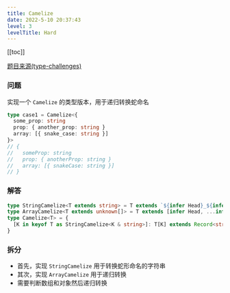 ```yaml
---
title: Camelize 
date: 2022-5-10 20:37:43
level: 3
levelTitle: Hard
---
```


[[toc]]

[题目来源(type-challenges)](https://github.com/type-challenges/type-challenges/blob/main/questions/01383-hard-camelize/README.md)

### 问题

实现一个 `Camelize` 的类型版本，用于递归转换蛇命名

```typescript
type case1 = Camelize<{
  some_prop: string
  prop: { another_prop: string }
  array: [{ snake_case: string }]
}>
// {
//   someProp: string
//   prop: { anotherProp: string }
//   array: [{ snakeCase: string }]
// }
```

### 解答

```typescript
type StringCamelize<T extends string> = T extends `${infer Head}_${infer Tail}` ? `${Head}${Capitalize<StringCamelize<Tail>>}` : T;
type ArrayCamelize<T extends unknown[]> = T extends [infer Head, ...infer Tail] ? [Camelize<Head>, ...ArrayCamelize<Tail>] : [];
type Camelize<T> = {
  [K in keyof T as StringCamelize<K & string>]: T[K] extends Record<string, unknown> ? Camelize<T[K]> : T[K] extends unknown[] ? ArrayCamelize<T[K]> : T[K]
}
```

### 拆分

* 首先，实现 `StringCamelize` 用于转换蛇形命名的字符串
* 其次，实现 `ArrayCamelize` 用于递归转换
* 需要判断数组和对象然后递归转换
